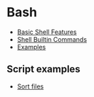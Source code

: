 # Bash

- [Basic Shell Features](./basic-shell-features.ipynb)
- [Shell Builtin Commands](./shell-builtin-commands.ipynb)
- [Examples](./examples.ipynb)

## Script examples

- [Sort files](./examples/sort-files)